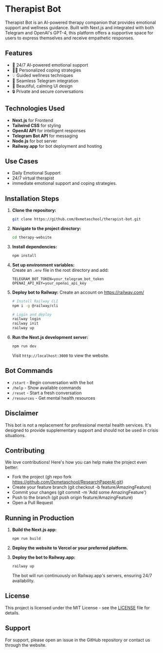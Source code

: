 # Therapist Bot

Therapist Bot is an AI-powered therapy companion that provides emotional support and wellness guidance. Built with Next.js and integrated with both Telegram and OpenAI's GPT-4, this platform offers a supportive space for users to express themselves and receive empathetic responses.

## Features

- 🎯 24/7 AI-powered emotional support  
- 🧘‍♀️ Personalized coping strategies  
- 💡 Guided wellness techniques  
- 🤖 Seamless Telegram integration  
- 🎨 Beautiful, calming UI design  
- 🔒 Private and secure conversations  

## Technologies Used

- **Next.js** for Frontend  
- **Tailwind CSS** for styling  
- **OpenAI API** for intelligent responses  
- **Telegram Bot API** for messaging  
- **Node.js** for bot server  
- **Railway.app** for bot deployment and hosting  

## Use Cases
- Daily Emotional Support 
- 24/7 virtual therapist
- immediate emotional support and coping strategies.

## Installation Steps

1. **Clone the repository:**

    ```bash
    git clone https://github.com/0xmetaschool/therapist-bot.git
    ```

2. **Navigate to the project directory:**

    ```bash
    cd therapy-website
    ```

3. **Install dependencies:**

    ```bash
    npm install
    ```

4. **Set up environment variables:**  
   Create an `.env` file in the root directory and add:

    ```env
    TELEGRAM_BOT_TOKEN=your_telegram_bot_token
    OPENAI_API_KEY=your_openai_api_key
    ```

5. **Deploy bot to Railway:**
   Create an account on https://railway.com/
    ```bash
    # Install Railway CLI
    npm i -g @railway/cli

    # Login and deploy
    railway login
    railway init
    railway up
    ```

6. **Run the Next.js development server:**

    ```bash
    npm run dev
    ```

    Visit `http://localhost:3000` to view the website.

## Bot Commands

- `/start` - Begin conversation with the bot  
- `/help` - Show available commands  
- `/reset` - Start a fresh conversation  
- `/resources` - Get mental health resources  

## Disclaimer

This bot is not a replacement for professional mental health services. It's designed to provide supplementary support and should not be used in crisis situations.

## Contributing
We love contributions! Here's how you can help make the project even better:
* Fork the project (gh repo fork https://github.com/0xmetaschool/ResearchPaperAI.git)
* Create your feature branch (git checkout -b feature/AmazingFeature)
* Commit your changes (git commit -m 'Add some AmazingFeature')
* Push to the branch (git push origin feature/AmazingFeature)
* Open a Pull Request 

## Running in Production

1. **Build the Next.js app:**

    ```bash
    npm run build
    ```

2. **Deploy the website to Vercel or your preferred platform.**

3. **Deploy the bot to Railway.app:**

    ```bash
    railway up
    ```

    The bot will run continuously on Railway.app's servers, ensuring 24/7 availability.

## License

This project is licensed under the MIT License - see the [LICENSE](https://github.com/0xmetaschool/therapist-bot/blob/main/LICENSE) file for details.

## Support

For support, please open an issue in the GitHub repository or contact us through the website.
